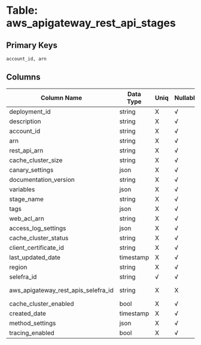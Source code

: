 # Table: aws_apigateway_rest_api_stages

## Primary Keys 

```
account_id, arn
```


## Columns 

|  Column Name   |  Data Type  | Uniq | Nullable | Description | 
|  ----  | ----  | ----  | ----  | ---- | 
| deployment_id | string | X | √ |  | 
| description | string | X | √ |  | 
| account_id | string | X | √ |  | 
| arn | string | X | √ |  | 
| rest_api_arn | string | X | √ |  | 
| cache_cluster_size | string | X | √ |  | 
| canary_settings | json | X | √ |  | 
| documentation_version | string | X | √ |  | 
| variables | json | X | √ |  | 
| stage_name | string | X | √ |  | 
| tags | json | X | √ |  | 
| web_acl_arn | string | X | √ |  | 
| access_log_settings | json | X | √ |  | 
| cache_cluster_status | string | X | √ |  | 
| client_certificate_id | string | X | √ |  | 
| last_updated_date | timestamp | X | √ |  | 
| region | string | X | √ |  | 
| selefra_id | string | √ | √ | primary keys value md5 | 
| aws_apigateway_rest_apis_selefra_id | string | X | X | fk to aws_apigateway_rest_apis.selefra_id | 
| cache_cluster_enabled | bool | X | √ |  | 
| created_date | timestamp | X | √ |  | 
| method_settings | json | X | √ |  | 
| tracing_enabled | bool | X | √ |  | 


